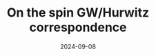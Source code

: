 ---
title: "On the spin GW/Hurwitz correspondence"
collection: talks
category: conferences
event: "Alpine Algebraic Geometry workshop"
venue: "Obergurgl, AT"
date: 2024-09-08
---